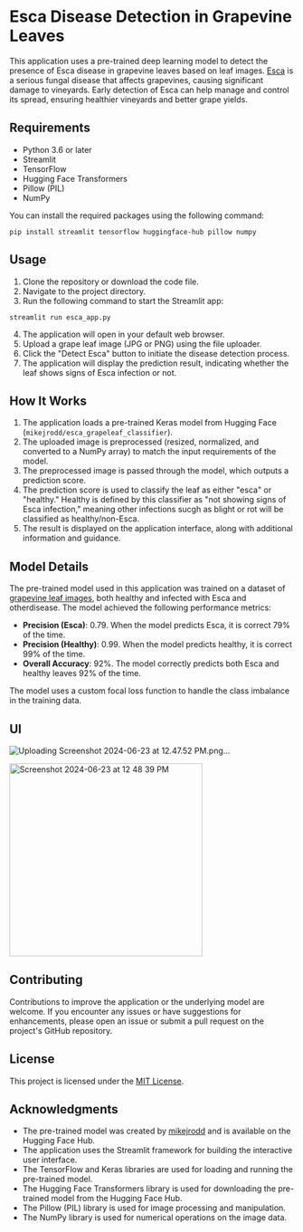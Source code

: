 # Esca Disease Detection in Grapevine Leaves

This application uses a pre-trained deep learning model to detect the presence of Esca disease in grapevine leaves based on leaf images. [Esca](https://ipm.ucanr.edu/agriculture/grape/esca-black-measles/#gsc.tab=0) is a serious fungal disease that affects grapevines, causing significant damage to vineyards. Early detection of Esca can help manage and control its spread, ensuring healthier vineyards and better grape yields.

## Requirements

- Python 3.6 or later
- Streamlit
- TensorFlow
- Hugging Face Transformers
- Pillow (PIL)
- NumPy

You can install the required packages using the following command:
```
pip install streamlit tensorflow huggingface-hub pillow numpy
```

## Usage

1. Clone the repository or download the code file.
2. Navigate to the project directory.
3. Run the following command to start the Streamlit app:
```
streamlit run esca_app.py
```

4. The application will open in your default web browser.
5. Upload a grape leaf image (JPG or PNG) using the file uploader.
6. Click the "Detect Esca" button to initiate the disease detection process.
7. The application will display the prediction result, indicating whether the leaf shows signs of Esca infection or not.

## How It Works

1. The application loads a pre-trained Keras model from Hugging Face (`mikejrodd/esca_grapeleaf_classifier`).
2. The uploaded image is preprocessed (resized, normalized, and converted to a NumPy array) to match the input requirements of the model.
3. The preprocessed image is passed through the model, which outputs a prediction score.
4. The prediction score is used to classify the leaf as either "esca" or "healthy." Healthy is defined by this classifier as "not showing signs of Esca infection," meaning other infections sucgh as blight or rot will be classified as healthy/non-Esca.
5. The result is displayed on the application interface, along with additional information and guidance.

## Model Details

The pre-trained model used in this application was trained on a dataset of [grapevine leaf images](https://www.kaggle.com/datasets/rm1000/grape-disease-dataset-original), both healthy and infected with Esca and otherdisease. The model achieved the following performance metrics:

- **Precision (Esca)**: 0.79. When the model predicts Esca, it is correct 79% of the time.
- **Precision (Healthy)**: 0.99. When the model predicts healthy, it is correct 99% of the time.
- **Overall Accuracy**: 92%. The model correctly predicts both Esca and healthy leaves 92% of the time.

The model uses a custom focal loss function to handle the class imbalance in the training data.

## UI

![Uploading Screenshot 2024-06-23 at 12.47.52 PM.png…]()

<img width="341" alt="Screenshot 2024-06-23 at 12 48 39 PM" src="https://github.com/mikejrodd/esca_detection_app/assets/137613726/368cc824-e238-458d-91bf-6af613669e92">


## Contributing

Contributions to improve the application or the underlying model are welcome. If you encounter any issues or have suggestions for enhancements, please open an issue or submit a pull request on the project's GitHub repository.

## License

This project is licensed under the [MIT License](LICENSE).

## Acknowledgments

- The pre-trained model was created by [mikejrodd](https://huggingface.co/mikejrodd) and is available on the Hugging Face Hub.
- The application uses the Streamlit framework for building the interactive user interface.
- The TensorFlow and Keras libraries are used for loading and running the pre-trained model.
- The Hugging Face Transformers library is used for downloading the pre-trained model from the Hugging Face Hub.
- The Pillow (PIL) library is used for image processing and manipulation.
- The NumPy library is used for numerical operations on the image data.
